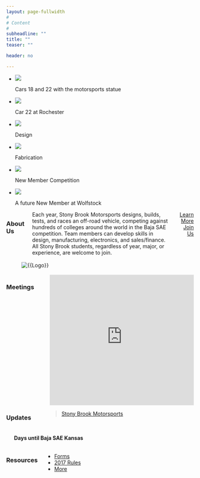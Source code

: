 ```yaml
---
layout: page-fullwidth
#
# Content
#
subheadline: ""
title: ""
teaser: ""

header: no

---
```


<div id="fb-root"></div>
<script>(function(d, s, id) {
  var js, fjs = d.getElementsByTagName(s)[0];
  if (d.getElementById(id)) return;
  js = d.createElement(s); js.id = id;
  js.src = "//connect.facebook.net/en_US/sdk.js#xfbml=1&version=v2.8";
  fjs.parentNode.insertBefore(js, fjs);
}(document, 'script', 'facebook-jssdk'));</script>




<div class="flexslider">
  <ul class="slides">
    <li>
      <img src="{{site.baseurl}}/images/slider/cars3.jpg" />
      <p class="flex-caption">Cars 18 and 22 with the motorsports statue</p>
    </li>
    <li>
      <img src="{{site.baseurl}}/images/slider/car22.jpg" />
      <p class="flex-caption">Car 22 at Rochester</p>
    </li>
    <li>
      <img src="{{site.baseurl}}/images/slider/marco.jpg" />
      <p class="flex-caption">Design</p>
    </li>
    <li>
      <img src="{{site.baseurl}}/images/slider/neil.jpg" />
      <p class="flex-caption">Fabrication</p>
    </li>
    <li>
      <img src="{{site.baseurl}}/images/slider/newMemberComp.jpg" />
      <p class="flex-caption">New Member Competition</p>
    </li>
    <li>
      <img src="{{site.baseurl}}/images/slider/wolfstock.jpg" />
      <p class="flex-caption">A future New Member at Wolfstock</p>
    </li>
  </ul>
</div>



<div class="row">

  <div class="small-12 medium-8 columns">
    <h3>About Us</h3>
    Each year, Stony Brook Motorsports designs, builds, tests, and races an off-road vehicle, competing against hundreds of colleges around the world in the Baja SAE competition.  Team members can develop skills in design, manufacturing, electronics, and sales/finance.  All Stony Brook students, regardless of year, major, or experience, are welcome to join.<br><br>
    <div style="text-align: right;">
    <a href="{{site.baseurl}}/about/" class="button tiny">Learn More</a>
    <a href="{{site.baseurl}}/team/" class="button tiny success">Join Us</a>
    </div>
  </div>
  <div class="small-12 medium-4 columns">
    <br><br>
    <img border="0" alt="{{Logo}}" src="{{site.baseurl}}/images/logo/sbm.png"  style="padding-left: 20px;">

</div>


</div>

<div class="row">
  <div class="small-12 medium-6 columns">
  <h3>Meetings</h3><br>
<iframe src="https://calendar.google.com/calendar/embed?showTitle=0&amp;showNav=0&amp;showDate=0&amp;showPrint=0&amp;showTabs=0&amp;showCalendars=0&amp;showTz=0&amp;mode=AGENDA&amp;height=300&amp;wkst=1&amp;bgcolor=%23FFFFFF&amp;src=stonybrookmotorsports%40gmail.com&amp;color=%23711616&amp;ctz=America%2FNew_York" style="border-width:0" width="450" height="350" frameborder="0" scrolling="no"></iframe>
  </div>
  <div class="small-12 medium-6 columns">
      <h3>Updates</h3><br>
<div class="fb-page" data-href="https://www.facebook.com/StonyBrookMotorsports/" data-tabs="timeline, events" data-width="450" data-height="350" data-small-header="true" data-adapt-container-width="true" data-hide-cover="true" data-show-facepile="false"><blockquote cite="https://www.facebook.com/StonyBrookMotorsports/" class="fb-xfbml-parse-ignore"><a href="https://www.facebook.com/StonyBrookMotorsports/">Stony Brook Motorsports</a></blockquote></div>
  </div>
</div>

<div class="row">
<div class="small-12 medium-6 columns">
<br>
    <div id="clockdiv">
      <h4><span class="days"></span> Days until Baja SAE Kansas</h4>
    </div>


</div>
<div class="small-12 medium-6 columns">
  <h3>Resources</h3>
  <ul class="inline-list">
  <li><a href="{{site.baseurl}}/team/forms/">Forms</a></li>
  <li><a href="http://students.sae.org/cds/bajasae/rules/" target="_blank">2017 Rules</a></li>
  <li><a href="{{site.baseurl}}/team/resources/">More</a></li>
</ul>

</div>
</div>

<script src="{{ site.baseurl }}/assets/js/time.js"></script>
